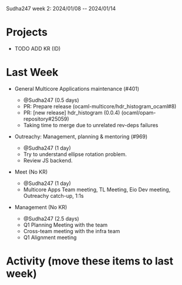 Sudha247 week 2: 2024/01/08 -- 2024/01/14

# Projects

- TODO ADD KR (ID)

# Last Week

- General Multicore Applications maintenance (#401)
  - @Sudha247 (0.5 days)
  - PR: Prepare release (ocaml-multicore/hdr_histogram_ocaml#8)
  - PR: [new release] hdr_histogram (0.0.4) (ocaml/opam-repository#25059)
  - Taking time to merge due to unrelated rev-deps failures

- Outreachy: Management, planning & mentoring (#969)
  - @Sudha247 (1 day)
  - Try to understand ellipse rotation problem.
  - Review JS backend.

- Meet (No KR)
  - @Sudha247 (1 day)
  - Multicore Apps Team meeting, TL Meeting, Eio Dev meeting, Outreachy catch-up, 1:1s

- Management (No KR)
  - @Sudha247 (2.5 days)
  - Q1 Planning Meeting with the team
  - Cross-team meeting with the infra team
  - Q1 Alignment meeting

# Activity (move these items to last week)

